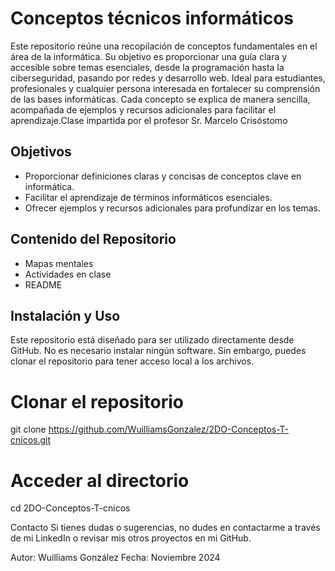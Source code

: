 # Conceptos técnicos informáticos

Este repositorio reúne una recopilación de conceptos fundamentales en el área de la informática. Su objetivo es proporcionar una guía clara y accesible sobre temas esenciales, desde la programación hasta la ciberseguridad, pasando por redes y desarrollo web. Ideal para estudiantes, profesionales y cualquier persona interesada en fortalecer su comprensión de las bases informáticas. Cada concepto se explica de manera sencilla, acompañada de ejemplos y recursos adicionales para facilitar el aprendizaje.Clase impartida por el profesor Sr. Marcelo Crisóstomo

## Objetivos

- Proporcionar definiciones claras y concisas de conceptos clave en informática.
- Facilitar el aprendizaje de términos informáticos esenciales.
- Ofrecer ejemplos y recursos adicionales para profundizar en los temas.

## Contenido del Repositorio
- Mapas mentales
- Actividades en clase
- README

## Instalación y Uso

Este repositorio está diseñado para ser utilizado directamente desde GitHub. No es necesario instalar ningún software. Sin embargo, puedes clonar el repositorio para tener acceso local a los archivos.

# Clonar el repositorio
git clone https://github.com/WuilliamsGonzalez/2DO-Conceptos-T-cnicos.git

# Acceder al directorio
cd 2DO-Conceptos-T-cnicos

Contacto Si tienes dudas o sugerencias, no dudes en contactarme a través de mi LinkedIn o revisar mis otros proyectos en mi GitHub.

Autor: Wuilliams González Fecha: Noviembre 2024
